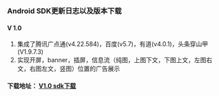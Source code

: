 ###  Android SDK更新日志以及版本下载

#### V 1.0

1. 集成了腾讯广点通(v4.22.584)，百度(v5.7)，有道(v4.0.1)，头条穿山甲(V1.9.7.3)
2. 实现开屏，banner，插屏，信息流（纯图，上图下文，下图上文，左图右文，右图左文，竖图）位置的广告展示
#### 下载地址： [V1.0 sdk下载](https://github.com/tianpengco/tianpeng_SDK_for_Android/releases/download/v1.0/tpadsdk_v1.0.zip)

